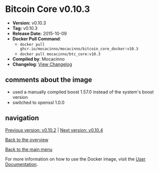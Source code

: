 # Bitcoin Core v0.10.3

- **Version:** v0.10.3
- **Tag:** v0.10.3
- **Release Date:** 2015-10-09
- **Docker Pull Command**:
  - `docker pull ghcr.io/mocacinno/mocacinno/bitcoin_core_docker:v10.3`
  - `docker pull mocacinno/btc_core:v10.3`
- **Compiled by**: Mocacinno
- **Changelog**: [View Changelog](https://github.com/bitcoin/bitcoin/blob/v0.10.3/doc/release-notes.md)

## comments about the image

- used a manually compiled boost 1.57.0 instead of the system's boost version
- switched to openssl 1.0.0

## navigation

[Previous version: v0.10.2](./v10.2.md) | [Next version: v0.10.4](./v10.4.md)

[Back to the overview](./Readme.md)

[Back to the main menu](../Readme.md)

For more information on how to use the Docker image, visit the [User Documentation](../userdocs/Readme.md).

<!-- Google tag (gtag.js) -->
<script async src="https://www.googletagmanager.com/gtag/js?id=G-BPC6NC6FF9"></script>
<script>
  window.dataLayer = window.dataLayer || [];
  function gtag(){dataLayer.push(arguments);}
  gtag('js', new Date());

  gtag('config', 'G-BPC6NC6FF9');
</script>
